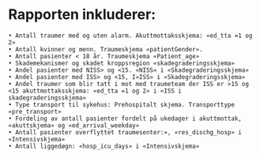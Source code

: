 Rapporten inkluderer:
=====================

    • Antall traumer med og uten alarm. Akuttmottaksskjema: «ed_tta =1 og 2»
    • Antall kvinner og menn. Traumeskjema «patientGender».
    • Antall pasienter < 18 år. Traumeskjema «Patient_age»
    • Skademekanismer og skadet kroppsregion «skadegraderingsskjema»
    • Andel pasienter med NISS> og <15. «NISS» i «Skadegraderingsskjema»
    • Andel pasienter med ISS> og <15, I»ISS» i «Skadegraderingsskjema»
    • Andel traumer som blir tatt i mot med traumeteam der ISS er >15 og <15 akuttmottaksskjema: «ed_tta =1 og 2» i «ISS i skadegraderingsskjema»
    • Type transport til sykehus: Prehospitalt skjema. Transporttype «pre_transport»
    • Fordeling av antall pasienter fordelt på ukedager i akuttmottak, «akuttskjema» og «ed_arrival_weekday»
    • Antall pasienter overflyttet traumesenter:», «res_dischg_hosp» i «Intensivskjema»
    • Antall liggedøgn: «hosp_icu_days» i «Intensivskjema»
